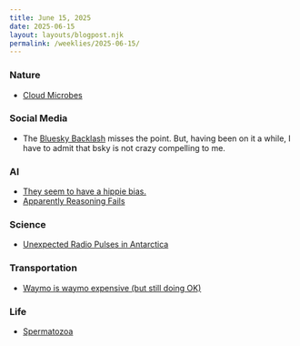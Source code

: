 ```yaml
---
title: June 15, 2025
date: 2025-06-15
layout: layouts/blogpost.njk
permalink: /weeklies/2025-06-15/
---
```


### Nature
* <span meta="2025-06-11T18:15"></span> [Cloud Microbes](https://www.bbc.com/future/article/20250610-the-microbes-that-thrive-in-the-clouds)

### Social Media
* <span meta="2025-06-13T16:16"></span> The [Bluesky Backlash](https://techcrunch.com/2025/06/12/bluesky-backlash-misses-the-point/) misses the point.  But, having been on it a while,  I have to admit that bsky is not crazy compelling to me.

### AI
* <span meta="2025-06-13T22:47"></span> [They seem to have a hippie bias.](https://www.astralcodexten.com/p/the-claude-bliss-attractor)
* <span meta="2025-06-12T02:01"></span> [Apparently Reasoning Fails](https://arstechnica.com/ai/2025/06/new-apple-study-challenges-whether-ai-models-truly-reason-through-problems/)

### Science
* <span meta="2025-06-14T03:43"></span> [Unexpected Radio Pulses in Antarctica](https://www.psu.edu/news/research/story/strange-radio-pulses-detected-coming-ice-antarctica#)

### Transportation
* <span meta="2025-06-15T01:00"></span> [Waymo is waymo expensive (but still doing OK)](https://techcrunch.com/2025/06/12/waymo-rides-cost-more-than-uber-or-lyft-and-people-are-paying-anyway/)

### Life
* <span meta="2025-06-15T03:22"></span> [Spermatozoa](https://www.bbc.com/future/article/20250613-untangling-the-mysteries-of-what-we-dont-know-about-sperm)
